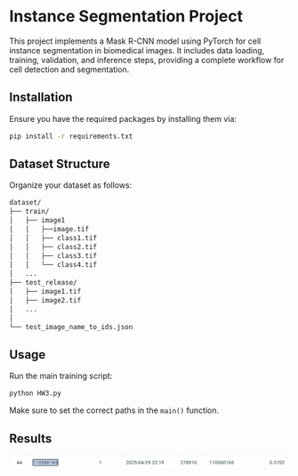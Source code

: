 # Instance Segmentation Project

This project implements a Mask R-CNN model using PyTorch for cell instance segmentation in biomedical images. It includes data loading, training, validation, and inference steps, providing a complete workflow for cell detection and segmentation.


## Installation

Ensure you have the required packages by installing them via:

```bash
pip install -r requirements.txt
```

## Dataset Structure

Organize your dataset as follows:

```
dataset/
├── train/
│   ├── image1
│   │   ├──image.tif
│   │   ├── class1.tif
│   │   ├── class2.tif
│   │   ├── class3.tif
│   │   └── class4.tif
│   ...
├── test_release/
│   ├── image1.tif
│   ├── image2.tif
│   ...
│
└── test_image_name_to_ids.json
```

## Usage

Run the main training script:

```bash
python HW3.py
```

Make sure to set the correct paths in the `main()` function.

## Results

![alt text](image.png)
